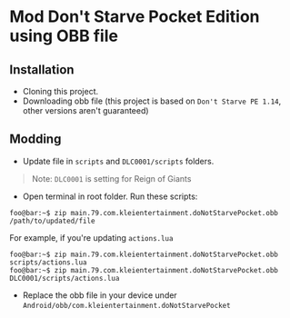 # Mod Don't Starve Pocket Edition using OBB file

## Installation
- Cloning this project.
- Downloading obb file (this project is based on `Don't Starve PE 1.14`, other versions aren't guaranteed)

## Modding

- Update file in `scripts` and `DLC0001/scripts` folders.
> Note: `DLC0001` is setting for Reign of Giants

- Open terminal in root folder. Run these scripts:
```console
foo@bar:~$ zip main.79.com.kleientertainment.doNotStarvePocket.obb /path/to/updated/file
```
For example, if you're updating `actions.lua`
```console
foo@bar:~$ zip main.79.com.kleientertainment.doNotStarvePocket.obb scripts/actions.lua
foo@bar:~$ zip main.79.com.kleientertainment.doNotStarvePocket.obb DLC0001/scripts/actions.lua
```

- Replace the obb file in your device under `Android/obb/com.kleientertainment.doNotStarvePocket`